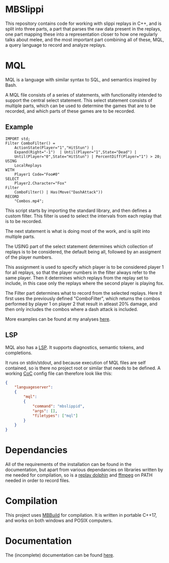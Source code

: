 # MBSlippi
This repository contains code for working with slippi replays in C++, and is split into three parts, a part that parses the raw data present in the replays, one part mapping these into a representation closer to how one regularly talks about melee, and the most important part combining all of these, MQL, a query language to record and analyze replays. 

# MQL

MQL is a language with similar syntax to SQL, and semantics inspired by Bash. 

A MQL file consists of a series of statements, with functionality intended to support the central select statement. This select statement consists of multiple parts, which can be used to determine the games that are to be recorded, and which parts of these games are to be recorded. 

## Example

```mql
IMPORT std;
Filter ComboFilter() =
    ActionState(Player="1","HitStun") | 
    Expand(Right="-1")  | Until(Player="1",State="Dead") |
    Until(Player="0",State="HitStun") | PercentDiff(Player="1") > 20;
USING 
    LocalReplays
WITH
    Player1 Code="Foo#0"
SELECT 
    Player2.Character="Fox"
Filter 
    ComboFilter() | Has(Move("DashAttack")) 
RECORD
    "Combos.mp4";
```


This script starts by importing the standard library, and then defines a custom filter. This filter is used to select the intervals from each replay that is to be recorded. 

The next statement is what is doing most of the work, and is split into multiple parts. 

The USING part of the select statement determines which collection of replays is to be considered, the default being all, followed by an assigment of the player numbers. 

This assignment is used to specify which player is to be considered player 1 for all replays, so that the player numbers in the filter always refer to the same player. Then it determines which replays from the replay set to include, in this case only the replays where the second player is playing fox. 

The Filter part determines what to record from the selected replays. Here it first uses the previously defined "ComboFilter", which returns the combos performed by player 1 on player 2 that result in atleast 20% damage, and then only includes the combos where a dash attack is included. 

More examples can be found at my analyses [here](https://mrboboget.se/DB/Documentation//MBMelee/Analysis/Sharp/2023-05-09/index.html). 

## LSP

MQL also has a [LSP](https://microsoft.github.io/language-server-protocol/). It supports diagnostics, semantic tokens, and completions. 

It runs on stdin/stdout, and because execution of MQL files are self contained, so is there no project root or similar that needs to be defined. A working [CoC](https://github.com/neoclide/coc.nvim) config file can therefore look like this: 

```json
{
    "languageserver": 
    {
        "mql": 
        {
            "command": "mbslippid",
            "args": [],
            "filetypes": ["mql"]
        }
    }
}

```


# Dependancies

All of the requirements of the installation can be found in the documentation, but apart from various dependancies on libraries written by me needed for compilation, so is a [replay dolphin](https://github.com/project-slippi/Ishiiruka/tree/slippi) and [ffmpeg](https://ffmpeg.org/) on PATH needed in order to record files. 

# Compilation

This project uses [MBBuild](https://github.com/MrBoboGet/MBPacketManager) for compilation. It is written in portable C++17, and works on both windows and POSIX computers. 

# Documentation

The (incomplete) documentation can be found [here](https://mrboboget.se/DB/Documentation/MBSlippi/index.html). 

